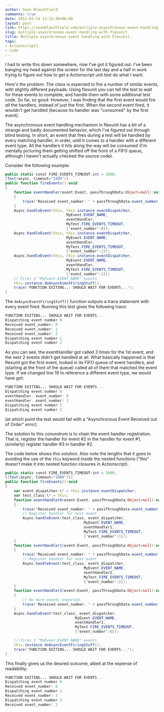 ```yaml
---
author: Sean Blanchfield
comments: true
date: 2011-03-14 13:12:30+00:00
layout: post
link: https://seanblanchfield.com/multiple-asynchronous-event-handling-with-flexunit/
slug: multiple-asynchronous-event-handling-with-flexunit
title: Multiple asynchronous event handling with Flexunit
tags:
- Actionscript3
- Code
---
```


I had to write this down somewhere, now I've got it figured out. I've been banging my head against the screen for the last day and a half in work trying to figure out how to get a Actionscript unit test do what I want.

<!-- more -->

*Here's the problem*: The class is expected to fire a number of similar events, with slightly different payloads. Using flexunit you can tell the test to wait for these events to complete, and handle them with some additional test code. So far, so good. However, I was finding that the first event would fire _all_ the handlers, instead of just the first. When the second event fired, it wouldn't get handled (because its handler was "consumed" by the first event).

The asynchronous event handling mechanism in flexunit has a bit of a strange and badly documented behavior, which I've figured out through blind testing. In short, an event that fires during a test will be handled by every matching handler, in order, until it comes to a handler with a different event type. All the handlers it hits along the way will be consumed (I'm mentally picturing them getting shifted off the front of a FIFO queue, although I haven't actually checked the source code).

Consider the following example:
``` actionscript
public static const FIRE_EVENTS_TIMEOUT:int = 1000;
[Test(async, timeout="1000")]
public function fireEvents():void
{
    function eventHandler(event:Event, passThroughData:Object=null):void
    {
        trace('Received event_number: ' + passThroughData.event_number);
    }
    Async.handleEvent(this, this.instance.eventDispatcher,
                            MyEvent.EVENT_NAME,
                            eventHandler,
                            MyTest.FIRE_EVENTS_TIMEOUT,
                            {'event_number':0});
    Async.handleEvent(this, this.instance.eventDispatcher,
                            MyEvent.EVENT_NAME,
                            eventHandler,
                            MyTest.FIRE_EVENTS_TIMEOUT,
                            {'event_number':1});
    Async.handleEvent(this, this.instance.eventDispatcher,
                            MyEvent.EVENT_NAME,
                            eventHandler,
                            MyTest.FIRE_EVENTS_TIMEOUT,
                            {'event_number':2});
    // Fires 3 "MyEvent.EVENT_NAME" events.
    this.instance.doAsyncEventFiringStuff();
    trace('FUNCTION EXITING... SHOULD WAIT FOR EVENTS...');
}
```

The `doAsyncEventFiringStuff()` function outputs a trace statement with every event fired. Running this test gives the following trace:

``` actionscript
FUNCTION EXITING... SHOULD WAIT FOR EVENTS...
Dispatching event number 0
Received event_number: 0
Received event_number: 1
Received event_number: 2
Dispatching event number 1
Dispatching event number 2
```

As you can see, the eventHandler got called 3 times for the 1st event, and the next 2 events didn't get handled at all. What basically happened is that flexunit got the first event, looked in its FIFO queue of event handlers, and (starting at the front of the queue) called all of them that matched the event type. If we changed line 19 to reference a different event type, we would have got:

``` actionscript
FUNCTION EXITING... SHOULD WAIT FOR EVENTS...
Dispatching event number 0
eventHandler. event_number: 0
eventHandler. event_number: 1
Dispatching event number 1
Dispatching event number 2
```

(at which point the test would fail with a "Asynchronous Event Received out of Order" error).

The solution to this conundrum is to chain the event handler registration. That is, register the handler for event #2 in the handler for event #1, (similarly) register handler #3 in handler #2.

The code below shows this solution. Also note the lengths that it goes to avoiding the use of the `this` keyword inside the nested functions ("this" doesn't make it into nested function closures in Actionscript).

``` actionscript
public static const FIRE_EVENTS_TIMEOUT:int = 1000;
\[Test(async, timeout="1000")\]
public function fireEvents():void
{
    var event_dispatcher:\* = this.instance.eventDispatcher;
    var test_class:\* = this;
    function eventHandler0(event:Event, passThroughData:Object=null):void
    {
        trace('Received event_number: ' + passThroughData.event_number);
        // Register handler for next event
        Async.handleEvent(test_class, event_dispatcher,
                                    MyEvent.EVENT_NAME,
                                    eventHandler1,
                                    MyTest.FIRE_EVENTS_TIMEOUT,
                                    {'event_number':1});
    }
    function eventHandler1(event:Event, passThroughData:Object=null):void
    {
        trace('Received event_number: ' + passThroughData.event_number);
        // Register handler for next event
        Async.handleEvent(test_class, event_dispatcher,
                                    MyEvent.EVENT_NAME,
                                    eventHandler2,
                                    MyTest.FIRE_EVENTS_TIMEOUT,
                                    {'event_number':2});
    }
    function eventHandler2(event:Event, passThroughData:Object=null):void
    {
        // No more events expected.
        trace('Received event_number: ' + passThroughData.event_number);
    }
    Async.handleEvent(test_class, event_dispatcher,
                                MyEvent.EVENT_NAME,
                                eventHandler1,
                                MyTest.FIRE_EVENTS_TIMEOUT,
                                {'event_number':0});

    // Fires 3 "MyEvent.EVENT_NAME" events.
    this.instance.doAsyncEventFiringStuff();
    trace('FUNCTION EXITING... SHOULD WAIT FOR EVENTS...');
}
```

This finally gives us the desired outcome, albeit at the expense of readability:

``` actionscript
FUNCTION EXITING... SHOULD WAIT FOR EVENTS...
Dispatching event number 0
Received event_number: 0
Dispatching event number 1
Received event_number: 1
Dispatching event number 2
Received event_number: 2
```